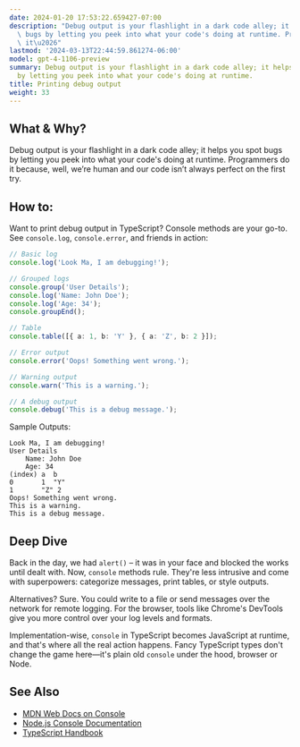 ```yaml
---
date: 2024-01-20 17:53:22.659427-07:00
description: "Debug output is your flashlight in a dark code alley; it helps you spot\
  \ bugs by letting you peek into what your code's doing at runtime. Programmers do\
  \ it\u2026"
lastmod: '2024-03-13T22:44:59.861274-06:00'
model: gpt-4-1106-preview
summary: Debug output is your flashlight in a dark code alley; it helps you spot bugs
  by letting you peek into what your code's doing at runtime.
title: Printing debug output
weight: 33
---
```


## What & Why?
Debug output is your flashlight in a dark code alley; it helps you spot bugs by letting you peek into what your code's doing at runtime. Programmers do it because, well, we’re human and our code isn’t always perfect on the first try.

## How to:
Want to print debug output in TypeScript? Console methods are your go-to. See `console.log`, `console.error`, and friends in action:

```TypeScript
// Basic log
console.log('Look Ma, I am debugging!');

// Grouped logs
console.group('User Details');
console.log('Name: John Doe');
console.log('Age: 34');
console.groupEnd();

// Table
console.table([{ a: 1, b: 'Y' }, { a: 'Z', b: 2 }]);

// Error output
console.error('Oops! Something went wrong.');

// Warning output
console.warn('This is a warning.');

// A debug output
console.debug('This is a debug message.');
```

Sample Outputs:
```
Look Ma, I am debugging!
User Details
    Name: John Doe
    Age: 34
(index) a  b
0       1  "Y"
1       "Z" 2
Oops! Something went wrong.
This is a warning.
This is a debug message.
```

## Deep Dive
Back in the day, we had `alert()` – it was in your face and blocked the works until dealt with. Now, `console` methods rule. They're less intrusive and come with superpowers: categorize messages, print tables, or style outputs.

Alternatives? Sure. You could write to a file or send messages over the network for remote logging. For the browser, tools like Chrome's DevTools give you more control over your log levels and formats.

Implementation-wise, `console` in TypeScript becomes JavaScript at runtime, and that's where all the real action happens. Fancy TypeScript types don't change the game here—it's plain old `console` under the hood, browser or Node.

## See Also
- [MDN Web Docs on Console](https://developer.mozilla.org/en-US/docs/Web/API/Console)
- [Node.js Console Documentation](https://nodejs.org/api/console.html)
- [TypeScript Handbook](https://www.typescriptlang.org/docs/handbook/intro.html)
